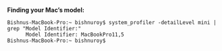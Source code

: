 
**Finding your Mac’s model:**

```console
Bishnus-MacBook-Pro:~ bishnuroy$ system_profiler -detailLevel mini | grep "Model Identifier:"
      Model Identifier: MacBookPro11,5
Bishnus-MacBook-Pro:~ bishnuroy$
```
